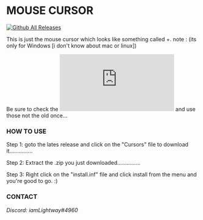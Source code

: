 # MOUSE CURSOR
[![Github All Releases](https://img.shields.io/github/downloads/Its-LightWay04/-mouse-cursor/total.svg)](https://github.com/Its-LightWay04/-mouse-cursor/releases)

This is just the mouse cursor which looks like something called +.
note : (its only for Windows [i don't know about mac or linux])

Be sure to check the [![Latest release](https://badgen.net/github/release/Naereen/Strapdown.js)](https://github.com/Its-LightWay04/-mouse-cursor/releases) and use those not the old once...


### HOW TO USE

Step 1: goto the lates release and click on the "Cursors" file to download it...............

Step 2: Extract the .zip you just downloaded...............

Step 3: Right click on the "install.inf" file and click install from the menu and you're good to go. :)




### CONTACT
*Discord: iamLightway#4960*

